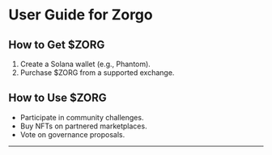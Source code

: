 # User Guide for Zorgo

## How to Get $ZORG
1. Create a Solana wallet (e.g., Phantom).
2. Purchase $ZORG from a supported exchange.

## How to Use $ZORG
- Participate in community challenges.
- Buy NFTs on partnered marketplaces.
- Vote on governance proposals.

---
